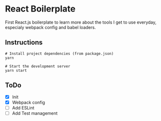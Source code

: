 # React Boilerplate
First React.js boilerplate to learn more about the tools I get to use everyday, especialy webpack config and babel loaders.

## Instructions

```console
# Install project dependencies (from package.json)
yarn

# Start the development server
yarn start
```

## ToDo

- [x] Init
- [x] Webpack config
- [ ] Add ESLint
- [ ] Add Test management